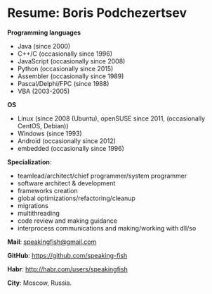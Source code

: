 # Resume: Boris Podchezertsev

**Programming languages**
- Java (since 2000)
- C++/C (occasionally since 1996)
- JavaScript (occasionally since 2008)
- Python (occasionally since 2015)
- Assembler (occasionally since 1989)
- Pascal/Delphi/FPC (since 1988)
- VBA (2003-2005)

**OS**
- Linux (since 2008 (Ubuntu), openSUSE since 2011, (occasionally CentOS, Debian))
- Windows (since 1993)
- Android (occasionally since 2012)
- embedded (occasionally since 1996)

**Specialization**:
- teamlead/architect/chief programmer/system programmer
- software architect & development
- frameworks creation
- global optimizations/refactoring/cleanup
- migrations
- multithreading
- code review and making guidance
- interprocess communications and making/working with dll/so

**Mail**: speakingfish@gmail.com

**GitHub**: https://github.com/speaking-fish

**Habr**: http://habr.com/users/speakingfish

**City**: Moscow, Russia.
